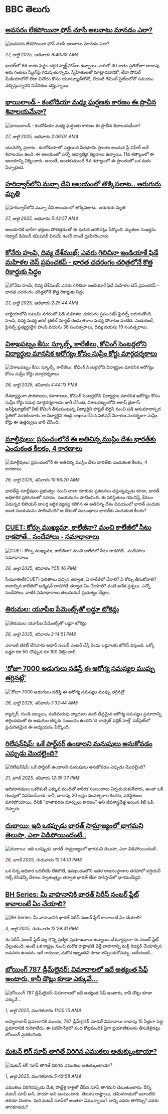 # BBC తెలుగు## [అవసరం లేకపోయినా ఫోన్ చూసే అలవాటు మానడం ఎలా?](https://www.bbc.com/telugu/articles/c4gze4e8jjpo?at_campaign=githubrss)![అవసరం లేకపోయినా ఫోన్ చూసే అలవాటు మానడం ఎలా?](https://ichef.bbci.co.uk/ace/ws/240/cpsprodpb/ff1f/live/5a5f1350-6a9f-11f0-9595-7f6b96e77193.png)_27, జులై 2025, ఆదివారం 6:40:38 AMకి_భారత్‌లో 86 శాతం పెద్దల దగ్గర స్మార్ట్‌ఫోన్‌లు ఉన్నాయి. వారిలో 30 శాతం ప్రతిరోజూ దాదాపు ఆరు గంటలు స్క్రీన్‌పై గడుపుతున్నారు. స్నేహితులతో మాట్లాడడానికో, లేదా సోషల్ మీడియాలోనో లేదా వినోదం కోసం యూట్యూబ్‌లోనో, లేదంటే గేమింగ్ సైట్‌లలోనో సమయం వెచ్చిస్తున్నారని నివేదికలు చెప్తున్నాయి.## [థాయిలాండ్ - కంబోడియా మధ్య ఘర్షణకు కారణం ఈ ప్రాచీన శివాలయమేనా?](https://www.bbc.com/telugu/articles/c860lge1g4po?at_campaign=githubrss)![థాయిలాండ్ - కంబోడియా మధ్య ఘర్షణకు కారణం ఈ ప్రాచీన శివాలయమేనా?](https://ichef.bbci.co.uk/ace/ws/240/cpsprodpb/1e34/live/a4c6b090-6a2e-11f0-8dbd-f3d32ebd3327.jpg)_27, జులై 2025, ఆదివారం 2:06:07 AMకి_యునెస్కో ప్రకారం.. కంబోడియాలో ఎత్తయిన పీఠభూమి ప్రాంతం అంచున ప్రీ విహీర్ అనే శివాలయం ఉంది. ఈ ఆలయంలో ఎన్నో ఆధ్యాత్మిక కట్టడాలు ఉన్నాయి.
11వ శతాబ్దంలో ఈ ఆలయాన్ని నిర్మించారు. అయితే, అంతకుముందే 9వ శతాబ్దంలో ఈ ప్రాంతంలో ఒక మఠం ఏర్పాటైంది.## [హరిద్వార్‌లోని మన్సా దేవి ఆలయంలో తొక్కిసలాట.. ఆరుగురు మృతి](https://www.bbc.com/telugu/articles/c93dp6rzekko?at_campaign=githubrss)![హరిద్వార్‌లోని మన్సా దేవి ఆలయంలో తొక్కిసలాట.. ఆరుగురు మృతి](https://ichef.bbci.co.uk/ace/ws/240/cpsprodpb/9fdf/live/b976ca80-6aaa-11f0-89ea-4d6f9851f623.png)_27, జులై 2025, ఆదివారం 5:43:57 AMకి_ఆలయానికి భారీగా భక్తులు పోటెత్తడంతో ఈ ఘటన జరిగినట్లు పేర్కొంది. మృతుల సంఖ్యను గడ్వాల్ డివిజన్ కమిషనర్ వినయ్ శంకర్ పాండే ధ్రువీకరించారు.## [కోనేరు హంపి, దివ్య దేశ్‌ముఖ్: ఎవరు గెలిచినా ఇండియాకే ఫిడే మహిళల చెస్ ప్రపంచకప్ - భారత చదరంగం చరిత్రలోనే కొత్త రికార్డుకు సిద్ధం](https://www.bbc.com/telugu/articles/ce831z798p7o?at_campaign=githubrss)![కోనేరు హంపి, దివ్య దేశ్‌ముఖ్: ఎవరు గెలిచినా ఇండియాకే ఫిడే మహిళల చెస్ ప్రపంచకప్ - భారత చదరంగం చరిత్రలోనే కొత్త రికార్డుకు సిద్ధం](https://ichef.bbci.co.uk/ace/ws/240/cpsprodpb/09a0/live/c40caf00-6a32-11f0-89ea-4d6f9851f623.jpg)_27, జులై 2025, ఆదివారం 2:25:44 AMకి_జార్జియాలోని బటుమి నగరంలో ఫిడె మహిళల చదరంగం ప్రపంచకప్ ఫైనల్స్ జరుగుతోంది.  హంపి, దివ్య మధ్య జరిగే టైటిల్ మ్యాచ్ రెండు తరాల మధ్య పోరాటం వంటిది. ఎందుకంటే, ఫైనల్స్ ప్రత్యర్థులైన హంపి వయసు 38 సంవత్సరాలు, దివ్య వయసు 19 సంవత్సరాలు.## [విశాఖపట్నం కేసు: స్కూల్స్, కాలేజీలు, కోచింగ్ సెంటర్లలోని విద్యార్థుల మానసిక ఆరోగ్యం కోసం సుప్రీం కోర్టు మార్గదర్శకాలు](https://www.bbc.com/telugu/articles/cjw63693x91o?at_campaign=githubrss)![విశాఖపట్నం కేసు: స్కూల్స్, కాలేజీలు, కోచింగ్ సెంటర్లలోని విద్యార్థుల మానసిక ఆరోగ్యం కోసం సుప్రీం కోర్టు మార్గదర్శకాలు](https://ichef.bbci.co.uk/ace/ws/240/cpsprodpb/d463/live/da3645d0-6a3b-11f0-af20-030418be2ca5.jpg)_26, జులై 2025, శనివారం 4:44:13 PMకి_దేశవ్యాప్తంగా పాఠశాలలు, కళాశాలలు, కోచింగ్ సెంటర్లలోని విద్యార్థుల మానసిక ఆరోగ్యం కోసం సుప్రీం కోర్టు సమగ్ర మార్గదర్శకాలను జారీ చేసింది. విశాఖపట్నంలోని ఆకాష్ బైజూస్ ఇన్‌స్టిట్యూట్‌లో నీట్ కోచింగ్‌ తీసుకుంటున్న విద్యార్థిని హాస్టల్ టెర్రస్ నుంచి పడి అనుమానాస్పద స్థితిలో మరణించారు. ఆ విద్యార్థిని తండ్రి దాఖలు చేసిన పిటిషన్‌ విచారణ సందర్భంగా సుప్రీం కోర్టు ఈ ఉత్తర్వులు జారీ చేసింది.## [మాల్దీవులు: ప్రపంచంలోనే ఈ అతిచిన్న ముస్లిం దేశం భారత్‌కు ఎందుకంత కీలకం, 4 కారణాలు](https://www.bbc.com/telugu/articles/crm4w7d27dgo?at_campaign=githubrss)![మాల్దీవులు: ప్రపంచంలోనే ఈ అతిచిన్న ముస్లిం దేశం భారత్‌కు ఎందుకంత కీలకం, 4 కారణాలు](https://ichef.bbci.co.uk/ace/standard/240/cpsprodpb/9d69/live/c0dee0f0-6a2d-11f0-af20-030418be2ca5.jpg)_26, జులై 2025, శనివారం 10:56:20 AMకి_భారత్‌పై మాల్దీవులు ప్రభుత్వం నుంచి చాలా దూకుడు ప్రకటనలు వస్తున్నప్పుడు కూడా, భారత్ అధికారిక ప్రకటనలలో సహనం, సంయమనం పాటించింది. ఈ పరిస్థితులు గమనిస్తే, కేవలం ఏడున్నర బిలియన్ డాలర్ల ఆర్థిక వ్యవస్థ కలిగిన ఈ అతిచిన్న దేశం విషయంలో భారత్ ఎందుకు అంత సంయమనం పాటించింది? ఆ దేశంతో సంబంధాలు భారత్‌కు ఎందుకంత కీలకం?## [CUET: కోర్సు ముఖ్యమా, కాలేజీనా? మంచి కాలేజీలో సీటు రాకపోతే.. సందేహాలు - సమాధానాలు](https://www.bbc.com/telugu/articles/cy0wz55w0d0o?at_campaign=githubrss)![CUET: కోర్సు ముఖ్యమా, కాలేజీనా? మంచి కాలేజీలో సీటు రాకపోతే.. సందేహాలు - సమాధానాలు](https://ichef.bbci.co.uk/ace/ws/240/cpsprodpb/e18a/live/13dda780-649a-11f0-89ea-4d6f9851f623.jpg)_26, జులై 2025, శనివారం 1:55:46 PMకి_సీయూఈటీ(CUET) ఫలితాలు వచ్చిన తర్వాత, ఏ కాలేజీలో చేరాలి? ఏ కోర్సు తీసుకోవాలి? కావాల్సిన కాలేజీలో అడ్మిషన్ రాకపోతే తర్వాత ఏం చేయాలి? వంటి అనేక ప్రశ్నలు. ఎన్నో సందేహాలు. వాటికి సమాధానాలు తెలుసుకునే ప్రయత్నం చేద్దాం.## [తిరుమల: యూపీఐ పేమెంట్స్‌తో లడ్డూ టోకెన్లు](https://www.bbc.com/telugu/articles/c0l684dplllo?at_campaign=githubrss)![తిరుమల: యూపీఐ పేమెంట్స్‌తో లడ్డూ టోకెన్లు](https://ichef.bbci.co.uk/ace/ws/240/cpsprodpb/2cf2/live/c6e99030-6a32-11f0-89ea-4d6f9851f623.jpg)_26, జులై 2025, శనివారం 3:14:51 PMకి_ఎలాంటి టికెట్ లేనివారు ఆధార్ నంబర్ ఎంటర్ చేస్తే రెండు లడ్డూలకు టోకెన్ వస్తుంది. ఒక్కో లడ్డూ రూ.50 చొప్పున రూ.100 చెల్లించాలి.## [‘రోజూ 7000 అడుగులు నడిస్తే ఈ ఆరోగ్య సమస్యల ముప్పు తగ్గినట్లే’](https://www.bbc.com/telugu/articles/cwyqy3w9lwqo?at_campaign=githubrss)![‘రోజూ 7000 అడుగులు నడిస్తే ఈ ఆరోగ్య సమస్యల ముప్పు తగ్గినట్లే’](https://ichef.bbci.co.uk/ace/ws/240/cpsprodpb/df3d/live/2334eb20-69f5-11f0-89ea-4d6f9851f623.jpg)_26, జులై 2025, శనివారం 7:32:44 AMకి_క్యాన్సర్, గుండె జబ్బులు, మతిమరుపు వ్యాధులు వంటి తీవ్రమైన ఆరోగ్య సమస్యల ప్రమాదాన్ని తగ్గించడంతో ఈ అడుగుల లెక్కకు సంబంధం ఉందని ‘ది లాన్సెట్ పబ్లిక్ హెల్త్’ వెబ్‌సైట్‌లో ప్రచురితమైన ఈ అధ్యయనం పేర్కొంది.## [రిలేషన్‌షిప్: ఒకే పార్ట్‌నర్ ఉండాలని మనుషులు అనుకోవడం ఎప్పుడు మొదలైంది?](https://www.bbc.com/telugu/articles/c62d4j0748vo?at_campaign=githubrss)![రిలేషన్‌షిప్: ఒకే పార్ట్‌నర్ ఉండాలని మనుషులు అనుకోవడం ఎప్పుడు మొదలైంది?](https://ichef.bbci.co.uk/ace/ws/240/cpsprodpb/49dd/live/f64ee1d0-4f53-11f0-a872-8baf78f7d38b.jpg)_21, జూన్ 2025, శనివారం 12:35:37 PMకి_ఆదిమానవులు ఒకరికంటే ఎక్కువ మందితో శారీరక సంబంధాలు ఏర్పరుచుకునేవారు, అంతా ఒకే గుంపులో నివసించేవారు. కానీ, దాదాపు 20 లక్షల సంవత్సరాల కిందట, పరిస్థితులు మారిపోయాయి. దీనికి "వాతావరణ మార్పులు కారణం" అని జీవశాస్త్రవేత్త అయిన కిట్ ఓపీ చెప్పారు.## [దుబాయి: ఇది ఒకప్పుడు భారత్ సామ్రాజ్యంలో భాగమని తెలుసా, ఎలా విడిపోయిందంటే..](https://www.bbc.com/telugu/articles/ce83x3rekyyo?at_campaign=githubrss)![దుబాయి: ఇది ఒకప్పుడు భారత్ సామ్రాజ్యంలో భాగమని తెలుసా, ఎలా విడిపోయిందంటే..](https://ichef.bbci.co.uk/ace/ws/240/cpsprodpb/89c1/live/fbe80b80-5282-11f0-809e-059b7ea85131.jpg)_26, జూన్ 2025, గురువారం 12:14:10 PMకి_ఒక చిన్న అధికార బదిలీయే లేకపోతే, ఉపఖండంలోని ఇతర రాజసంస్థానాల తరహాలో  పర్షియన్ గల్ఫ్ రెసిడెన్సీ దేశాలు స్వాతంత్ర్యం తర్వాత భారత్ లేదా పాకిస్తాన్‌లో భాగమయ్యేవి.## [BH Series: మీ వాహనానికి భారత్ సిరీస్ నంబర్ ప్లేట్ కావాలంటే ఏం చేయాలి?](https://www.bbc.com/telugu/articles/c9dg040gzv6o?at_campaign=githubrss)![BH Series: మీ వాహనానికి భారత్ సిరీస్ నంబర్ ప్లేట్ కావాలంటే ఏం చేయాలి?](https://ichef.bbci.co.uk/ace/ws/240/cpsprodpb/c5c0/live/7facfba0-5801-11f0-b5c5-012c5796682d.jpg)_3, జులై 2025, గురువారం 12:29:41 PMకి_ఈ సిరీస్ నంబర్ ప్లేట్ వల్ల కొన్ని ప్రత్యేక ప్రయోజనాలు ఉన్నాయి. దేశవ్యాప్తంగా ఈ నంబర్ ప్లేట్ చెల్లుతుంది. అంటే ఒక రాష్ట్రం నుంచి మరొక రాష్ట్రానికి వెళ్తే వాహనాన్ని మళ్లీ రిజిస్టర్ చేయాల్సిన అవసరం ఉండదు. ఇదే కాకుండా, మరొక ఇబ్బందిని కూడా తప్పించుకోవచ్చు. అదేంటంటే...## [బోయింగ్ 787 డ్రీమ్‌లైనర్: విమానాలలో ఇదే అత్యంత సేఫ్ అంటారు, కానీ డౌట్లు కూడా ఎక్కువే...](https://www.bbc.com/telugu/articles/c8d664g0dz9o?at_campaign=githubrss)![బోయింగ్ 787 డ్రీమ్‌లైనర్: విమానాలలో ఇదే అత్యంత సేఫ్ అంటారు, కానీ డౌట్లు కూడా ఎక్కువే...](https://ichef.bbci.co.uk/ace/ws/240/cpsprodpb/aebe/live/0ad87b80-5674-11f0-95fc-edf89039c20a.jpg)_1, జులై 2025, మంగళవారం 11:50:15 AMకి_అహ్మదాబాద్ ప్రమాదానికి ముందు, 787 డ్రీమ్‌లైనర్ మోడల్ విమానాలు దాదాపు 15 ఏళ్లుగా పెద్ద ప్రమాదానికి గురికాలేదు. ఈ పదిహేనేళ్లలో వంద కోట్లమందికి  పైగా ప్రయాణికులను తీసుకెళ్లినట్లు బోయింగ్ ప్రకటించింది.## [మటన్ లెగ్ సూప్ తాగితే విరిగిన ఎముకలు అతుక్కుంటాయా?](https://www.bbc.com/telugu/articles/c0l4g92j8kzo?at_campaign=githubrss)![మటన్ లెగ్ సూప్ తాగితే విరిగిన ఎముకలు అతుక్కుంటాయా?](https://ichef.bbci.co.uk/ace/ws/240/cpsprodpb/cffe/live/00bf0e40-4f7e-11f0-8c47-237c2e4015f5.jpg)_1, జులై 2025, మంగళవారం 5:49:58 AMకి_ఎముకలు విరిగినప్పుడు మేక, పొట్టేళ్ల కాళ్లతో చేసిన సూప్ తాగమని చెబుతుంటారు. దీన్ని మటన్ సూప్ అని, పాయా అని అంటుంటారు. తెలుగు రాష్ట్రాలు, తమిళనాడులో ఇలాంటిది తరచూ వింటాం. మరి మటన్ సూప్‌లో అంతలా ఏమున్నాయి? దాన్ని ఎవరు తాగొచ్చు? ఎవరు తాగకూడదు?